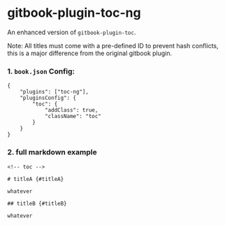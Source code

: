 # gitbook-plugin-toc-ng

An enhanced version of `gitbook-plugin-toc`. 

Note: All titles must come with a pre-defined ID to prevent hash conflicts, this is a major difference from the original gitbook plugin.

### 1. `book.json` Config:

```
{
	"plugins": ["toc-ng"],
	"pluginsConfig": {
		"toc": {
			"addClass": true,
			"className": "toc"
		}
	}
}
```

### 2. full markdown example

```
<!-- toc -->

# titleA {#titleA}

whatever

## titleB {#titleB}

whatever
```

